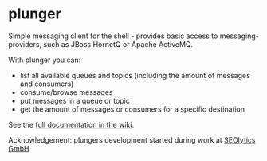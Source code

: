 plunger
=======

Simple messaging client for the shell - provides basic access to messaging-providers, such as JBoss HornetQ or Apache ActiveMQ.

With plunger you can:
- list all available queues and topics (including the amount of messages and consumers)
- consume/browse messages
- put messages in a queue or topic
- get the amount of messages or consumers for a specific destination


See the [full documentation in the wiki](https://github.com/d8bitr/plunger/wiki).

Acknowledgement: plungers development started during work at [SEOlytics GmbH](http://www.seolytics.com)
